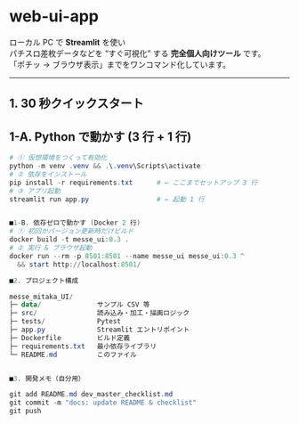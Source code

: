 # web-ui-app

ローカル PC で **Streamlit** を使い  
パチスロ差枚データなどを “すぐ可視化” する **完全個人向けツール** です。  
「ポチッ → ブラウザ表示」までをワンコマンド化しています。

---

## 1. 30 秒クイックスタート

## 1-A. Python で動かす (3 行 + 1 行)

```powershell
# ① 仮想環境をつくって有効化
python -m venv .venv && .\.venv\Scripts\activate
# ② 依存をインストール
pip install -r requirements.txt      # ← ここまでセットアップ 3 行
# ③ アプリ起動
streamlit run app.py                 # ← 起動 1 行


■1-B. 依存ゼロで動かす (Docker 2 行)
# ① 初回かバージョン更新時だけビルド
docker build -t messe_ui:0.3 .
# ② 実行 & ブラウザ起動
docker run --rm -p 8501:8501 --name messe_ui messe_ui:0.3 ^
  && start http://localhost:8501/

■2. プロジェクト構成

messe_mitaka_UI/
├─ data/              サンプル CSV 等
├─ src/               読み込み・加工・描画ロジック
├─ tests/             Pytest
├─ app.py             Streamlit エントリポイント
├─ Dockerfile         ビルド定義
├─ requirements.txt   最小依存ライブラリ
└─ README.md          このファイル


■3. 開発メモ（自分用）

git add README.md dev_master_checklist.md
git commit -m "docs: update README & checklist"
git push


